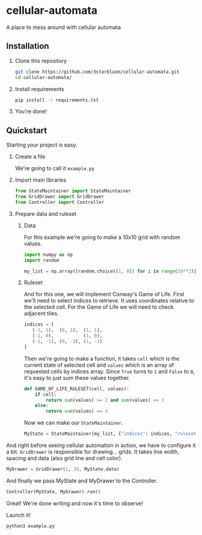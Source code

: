 # cellular-automata

A place to mess around with cellular automata

## Installation

1. Clone this repository
    ``` sh
    git clone https://github.com/3starblaze/cellular-automata.git
    cd cellular-automata/
    ```

2. Install requirements

    ``` sh
    pip install -r requirements.txt
    ```

3. You're done!

## Quickstart

Starting your project is easy.

1. Create a file

    We're going to call it `example.py`

2. Import main libraries

    ```python
    from StateMaintainer import StateMaintainer
    from GridDrawer import GridDrawer
    from Controller import Controller
    ```

3. Prepare data and ruleset

    1. Data
    
        For this example we're going to make a 10x10 grid with random values.

        ```python
        import numpy as np
        import random

        my_list = np.array([random.choice([1, 0]) for i in range(10**2)]).reshape(10, 10)
        ```

    2. Ruleset

        And for this one, we will implement Conway's Game of Life.
        First we'll need to select indices to retrieve. It uses coordinates relative 
        to the selected cell. For the Game of Life we will need to check adjacent
        tiles.

        ```python
        indices = [
           (-1, 1),  (0, 1),  (1, 1),
           (-1, 0),           (1, 0),
           (-1, -1), (0, -1), (1, -1)
        ]
        ```

        Then we're going to make a function, it takes `cell` which is the current
        state of selected cell and `values` which is an array of requested cells by
        indices array. Since `True` turns to `1` and `False` to `0`, it's easy to
        just sum these values together.

        ```python
        def GAME_OF_LIFE_RULESET(cell, values):
            if cell:
                return sum(values) >= 2 and sum(values) <= 3
            else:
                return sum(values) == 3
        ```

        Now we can make our `StateMaintainer`.
        ``` python
        MyState = StateMaintainer(my_list, {"indices": indices, "ruleset": GAME_OF_LIFE_RULESET})
        ```

And right before seeing cellular automation in action, we have to configure it a
bit. `GridDrawer` is responsible for drawing... grids. It takes line width,
spacing and data (also grid line and cell color).

``` python
MyDrawer = GridDrawer(1, 30, MyState.data)
```

And finally we pass MyState and MyDrawer to the Controller.

``` python
Controller(MyState, MyDrawer).run()
```


Great! We're done writing and now it's time to observe!

Launch it!
```sh
python3 example.py
```


